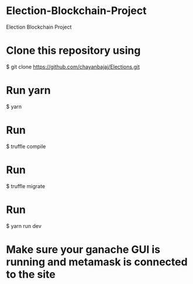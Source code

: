 # Election-Blockchain-Project
Election Blockchain Project

# Clone this repository using
$ git clone https://github.com/chayanbajaj/Elections.git

# Run yarn
$ yarn

# Run
$ truffle compile

# Run
$ truffle migrate

# Run
$ yarn run dev

# Make sure your ganache GUI is running and metamask is connected to the site
